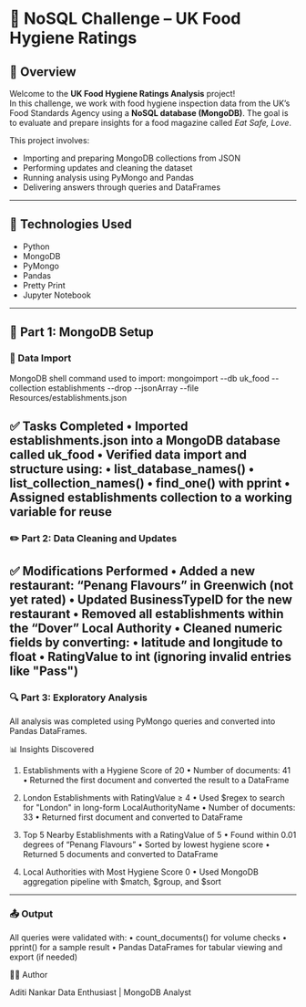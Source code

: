 # 🧪 NoSQL Challenge – UK Food Hygiene Ratings

## 📌 Overview

Welcome to the **UK Food Hygiene Ratings Analysis** project!  
In this challenge, we work with food hygiene inspection data from the UK’s Food Standards Agency using a **NoSQL database (MongoDB)**. The goal is to evaluate and prepare insights for a food magazine called _Eat Safe, Love_.

This project involves:
- Importing and preparing MongoDB collections from JSON
- Performing updates and cleaning the dataset
- Running analysis using PyMongo and Pandas
- Delivering answers through queries and DataFrames

---

## 🧰 Technologies Used

- Python
- MongoDB
- PyMongo
- Pandas
- Pretty Print
- Jupyter Notebook

---

## 🔄 Part 1: MongoDB Setup

### 📂 Data Import

MongoDB shell command used to import:
mongoimport --db uk_food --collection establishments --drop --jsonArray --file Resources/establishments.json

✅ Tasks Completed
	•	Imported establishments.json into a MongoDB database called uk_food
	•	Verified data import and structure using:
	•	list_database_names()
	•	list_collection_names()
	•	find_one() with pprint
	•	Assigned establishments collection to a working variable for reuse
---
### ✏️ Part 2: Data Cleaning and Updates

✅ Modifications Performed
	•	Added a new restaurant: “Penang Flavours” in Greenwich (not yet rated)
	•	Updated BusinessTypeID for the new restaurant
	•	Removed all establishments within the “Dover” Local Authority
	•	Cleaned numeric fields by converting:
	•	latitude and longitude to float
	•	RatingValue to int (ignoring invalid entries like "Pass")
---
### 🔍 Part 3: Exploratory Analysis

All analysis was completed using PyMongo queries and converted into Pandas DataFrames.

📊 Insights Discovered

1. Establishments with a Hygiene Score of 20
	•	Number of documents: 41
	•	Returned the first document and converted the result to a DataFrame

2. London Establishments with RatingValue ≥ 4
	•	Used $regex to search for "London" in long-form LocalAuthorityName
	•	Number of documents: 33
	•	Returned first document and converted to DataFrame

3. Top 5 Nearby Establishments with a RatingValue of 5
	•	Found within 0.01 degrees of “Penang Flavours”
	•	Sorted by lowest hygiene score
	•	Returned 5 documents and converted to DataFrame

4. Local Authorities with Most Hygiene Score 0
	•	Used MongoDB aggregation pipeline with $match, $group, and $sort
---
### 📤 Output

All queries were validated with:
	•	count_documents() for volume checks
	•	pprint() for a sample result
	•	Pandas DataFrames for tabular viewing and export (if needed)

🧑‍💻 Author

Aditi Nankar
Data Enthusiast | MongoDB Analyst

